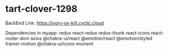 # tart-clover-1298

BackEnd Link:
https://ivory-ox-kilt.cyclic.cloud

Dependencies in myapp:
redux 
react-redux 
redux-thunk 
react-icons 
react-router-dom
axios
@chakra-ui/react @emotion/react @emotion/styled framer-motion
 @chakra-ui/icons
 moment
